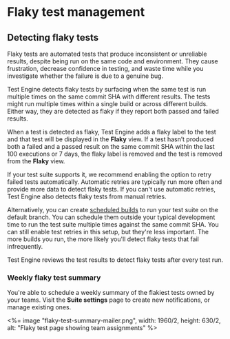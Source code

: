 # Flaky test management

## Detecting flaky tests

Flaky tests are automated tests that produce inconsistent or unreliable results, despite being run on the same code and environment. They cause frustration, decrease confidence in testing, and waste time while you investigate whether the failure is due to a genuine bug.

Test Engine detects flaky tests by surfacing when the same test is run multiple times on the same commit SHA with different results. The tests might run multiple times within a single build or across different builds. Either way, they are detected as flaky if they report both passed and failed results.

When a test is detected as flaky, Test Engine adds a flaky label to the test and that test will be displayed in the **Flaky** view.
If a test hasn’t produced both a failed and a passed result on the same commit SHA within the last 100 executions or 7 days, the flaky label is removed and the test is removed from the **Flaky** view.

If your test suite supports it, we recommend enabling the option to retry failed tests automatically. Automatic retries are typically run more often and provide more data to detect flaky tests. If you can't use automatic retries, Test Engine also detects flaky tests from manual retries.

Alternatively, you can create [scheduled builds](/docs/pipelines/configure/workflows/scheduled-builds) to run your test suite on the default branch. You can schedule them outside your typical development time to run the test suite multiple times against the same commit SHA. You can still enable test retries in this setup, but they're less important. The more builds you run, the more likely you'll detect flaky tests that fail infrequently.

Test Engine reviews the test results to detect flaky tests after every test run.

### Weekly flaky test summary

You're able to schedule a weekly summary of the flakiest tests owned by your teams. Visit the **Suite settings** page to create new notifications, or manage existing ones.

<%= image "flaky-test-summary-mailer.png", width: 1960/2, height: 630/2, alt: "Flaky test page showing team assignments" %>
